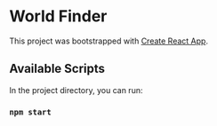 # World Finder

This project was bootstrapped with [Create React App](https://github.com/facebook/create-react-app).

## Available Scripts

In the project directory, you can run:

### `npm start`

